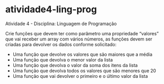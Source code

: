 # atividade4-ling-prog
Atividade 4 - Disciplina: Linguagem de Programação

Crie funções que devem ter como parâmetro uma propriedade “valores” que vai receber um array com vários números, as funções devem ser criadas para devolver os dados conforme solicitado:
- Uma função que devolve os valores que são maiores que a média
- Uma função que devolva o menor valor da lista
- Uma função que devolva o valor da soma dos itens da lista
- Uma função que devolva todos os valores que são menores que 20
- Uma função que vai devolver o primeiro e o último valor da lista

